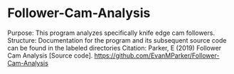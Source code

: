 # Follower-Cam-Analysis
Purpose: This program analyzes specifically knife edge cam followers. 
Structure: Documentation for the program and its subsequent source code can be found in the labeled directories
Citation: Parker, E (2019) Follower Cam Analysis [Source code]. https://github.com/EvanMParker/Follower-Cam-Analysis
